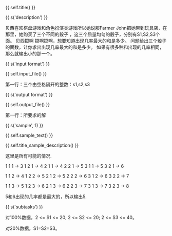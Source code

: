 {{ self.title() }}

{{ s('description') }}

贝西喜欢棋盘游戏和角色扮演类游戏所以她说服Farmer John把她带到玩具店，在那里，她购买了三个不同的骰子
，这三个质量均匀的骰子，分别有S1,S2,S3个面。 贝西掷啊
掷啊掷啊，想要知道出现几率最大的和是多少。 问题给出三个骰子的面数，让你求出出现几率最大的和是多少。
如果有很多种和出现的几率相同，那么就输出小的那一个。

{{ s('input format') }}

{{ self.input_file() }}

第一行：三个由空格隔开的整数：s1,s2,s3

{{ s('output format') }}

{{ self.output_file() }}

第一行：所要求的解

{{ s('sample', 1) }}

{{ self.sample_text() }}

{{ self.title_sample_description() }}

这里是所有可能的情况.

1 1 1 -> 3 1 2 1 -> 4 2 1 1 -> 4 2 2 1 -> 5 3 1 1 -> 5 3 2 1 -> 6

1 1 2 -> 4 1 2 2 -> 5 2 1 2 -> 5 2 2 2 -> 6 3 1 2 -> 6 3 2 2 -> 7

1 1 3 -> 5 1 2 3 -> 6 2 1 3 -> 6 2 2 3 -> 7 3 1 3 -> 7 3 2 3 -> 8

5和6出现的几率都是最大的，所以输出5.

{{ s('subtasks') }}

对100%数据，2 <= S1 <= 20; 2 <= S2 <= 20; 2 <= S3 <= 40。

对20%数据，S1=S2=S3。
